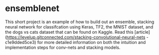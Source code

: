 # ensemblenet

This short project is an example of how to build out an ensemble, stacking neural network for classifcation using Keras, TF2, the MNIST dataset, and the dogs vs cats dataset that can be found on Kaggle.
Read this [article](https://levelup.gitconnected.com/stacking-convolutional-neural-nets
-c1e9dded5ce3) for more detailed information on both the intuition and
 implementation steps for conv-nets and stacking models.
